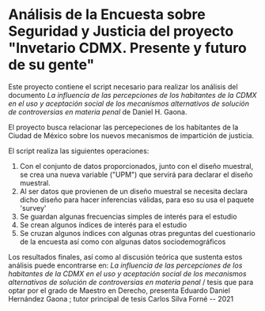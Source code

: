 # Análisis de la Encuesta sobre Seguridad y Justicia del proyecto "Invetario CDMX. Presente y futuro de su gente"

Este proyecto contiene el script necesario para realizar los análisis del documento *La influencia de las percepciones de los habitantes de la CDMX en el uso y aceptación social de los mecanismos alternativos de solución de controversias en materia penal* de Daniel H. Gaona.

El proyecto busca relacionar las percepeciones de los habitantes de la Ciudad de México sobre los nuevos mecanismos de impartición de justicia.

El script realiza las siguientes operaciones:

1.  Con el conjunto de datos proporcionados, junto con el diseño muestral, se crea una nueva variable ("UPM") que servirá para declarar el diseño muestral.
2.  Al ser datos que provienen de un diseño muestral se necesita declara dicho diseño para hacer inferencias válidas, para eso su usa el paquete 'survey'
3.  Se guardan algunas frecuencias simples de interés para el estudio
4.  Se crean algunos índices de interés para el estudio
5.  Se cruzan algunos índices con algunas otras preguntas del cuestionario de la encuesta así como con algunas datos sociodemográficos

Los resultados finales, así como al discusión teórica que sustenta estos análisis puede encontrarse en: *La influencia de las percepciones de los habitantes de la CDMX en el uso y aceptación social de los mecanismos alternativos de solución de controversias en materia penal* / tesis que para optar por el grado de Maestro en Derecho, presenta Eduardo Daniel Hernández Gaona ; tutor principal de tesis Carlos Silva Forné -- 2021
